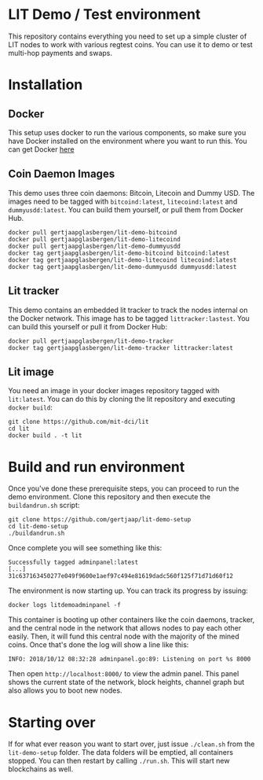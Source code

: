 # LIT Demo / Test environment

This repository contains everything you need to set up a simple cluster of LIT nodes
to work with various regtest coins. You can use it to demo or test multi-hop payments
and swaps.

# Installation

## Docker

This setup uses docker to run the various components, so make sure you have Docker installed
on the environment where you want to run this. You can get Docker [here](https://docs.docker.com/install/)

## Coin Daemon Images

This demo uses three coin daemons: Bitcoin, Litecoin and Dummy USD. The images need to be tagged with
`bitcoind:latest`, `litecoind:latest` and `dummyusdd:latest`. You can build them yourself, or pull them
from Docker Hub.

```
docker pull gertjaapglasbergen/lit-demo-bitcoind
docker pull gertjaapglasbergen/lit-demo-litecoind
docker pull gertjaapglasbergen/lit-demo-dummyusdd
docker tag gertjaapglasbergen/lit-demo-bitcoind bitcoind:latest
docker tag gertjaapglasbergen/lit-demo-litecoind litecoind:latest
docker tag gertjaapglasbergen/lit-demo-dummyusdd dummyusdd:latest
```

## Lit tracker

This demo contains an embedded lit tracker to track the nodes internal on the Docker network. This image 
has to be tagged `littracker:lastest`. You can build this yourself or pull it from Docker Hub:

```
docker pull gertjaapglasbergen/lit-demo-tracker
docker tag gertjaapglasbergen/lit-demo-tracker littracker:latest
```

## Lit image

You need an image in your docker images repository tagged with `lit:latest`. You can do this
by cloning the lit repository and executing `docker build`:

```
git clone https://github.com/mit-dci/lit
cd lit
docker build . -t lit
```

# Build and run environment

Once you've done these prerequisite steps, you can proceed to run the demo environment. Clone this repository
and then execute the `buildandrun.sh` script:

```
git clone https://github.com/gertjaap/lit-demo-setup
cd lit-demo-setup
./buildandrun.sh
```

Once complete you will see something like this:

```
Successfully tagged adminpanel:latest
[...]
31c637163450277e049f9600e1aef97c494e81619dadc560f125f71d71d60f12
```

The environment is now starting up. You can track its progress by issuing:

```
docker logs litdemoadminpanel -f
```

This container is booting up other containers like the coin daemons, tracker, and the central node in the
network that allows nodes to pay each other easily. Then, it will fund this central node with the majority 
of the mined coins. Once that's done the log will show a line like this:

```
INFO: 2018/10/12 08:32:28 adminpanel.go:89: Listening on port %s 8000
```

Then open `http://localhost:8000/` to view the admin panel. This panel shows the current state of the network, block heights, channel graph
but also allows you to boot new nodes.

# Starting over

If for what ever reason you want to start over, just issue `./clean.sh` from the `lit-demo-setup` folder. The data folders
will be emptied, all containers stopped. You can then restart by calling `./run.sh`. This will start new blockchains as well.